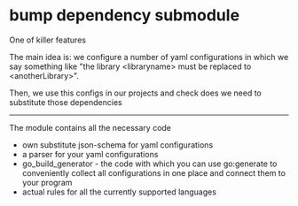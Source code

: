 # bump dependency submodule

One of killer features

The main idea is: we configure a number of yaml configurations in which we say something like "the library \<libraryname> must be replaced to \<anotherLibrary>".

Then, we use this configs in our projects and check does we need to substitute those dependencies

---

The module contains all the necessary code

- own substitute json-schema for yaml configurations
- a parser for your yaml configurations
- go_build_generator - the code with which you can use go:generate to conveniently collect all configurations in one place and connect them to your program
- actual rules for all the currently supported languages



















